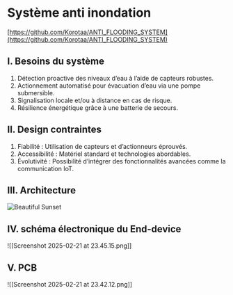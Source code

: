 # Système anti inondation
[https://github.com/Korotaa/ANTI_FLOODING_SYSTEM](https://github.com/Korotaa/ANTI_FLOODING_SYSTEM)
## I. Besoins du système  
1. Détection proactive des niveaux d’eau à l’aide de capteurs robustes.
2. Actionnement automatisé pour évacuation d’eau via une pompe submersible.
3. Signalisation locale et/ou à distance en cas de risque.
4. Résilience énergétique grâce à une batterie de secours.
## II. Design contraintes
1. Fiabilité : Utilisation de capteurs et d’actionneurs éprouvés.
2. Accessibilité : Matériel standard et technologies abordables.
3. Évolutivité : Possibilité d’intégrer des fonctionnalités avancées comme la communication IoT.
##  III. Architecture
![Beautiful Sunset](./architecture.svg)
## IV. schéma électronique du End-device
![[Screenshot 2025-02-21 at 23.45.15.png]]
## V. PCB
![[Screenshot 2025-02-21 at 23.42.12.png]]
